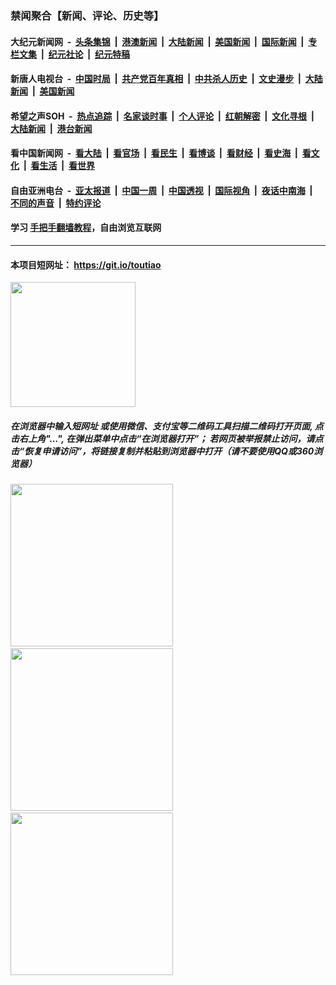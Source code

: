 ### 禁闻聚合【新闻、评论、历史等】

#### 大纪元新闻网 &nbsp;-&nbsp; [头条集锦](indexes/E头条集锦.md?t=03070331) &nbsp;|&nbsp; [港澳新闻](indexes/E港澳新闻.md?t=03070331)  &nbsp;|&nbsp; [大陆新闻](indexes/E大陆新闻.md?t=03070331) &nbsp;|&nbsp; [美国新闻](indexes/E美国新闻.md?t=03070331) &nbsp;|&nbsp; [国际新闻](indexes/E国际新闻.md?t=03070331) &nbsp;|&nbsp; [专栏文集](indexes/E专栏文集.md?t=03070331) &nbsp;|&nbsp; [纪元社论](indexes/E纪元社论.md?t=03070331) &nbsp;|&nbsp; [纪元特稿](indexes/E纪元特稿.md?t=03070331) 

#### 新唐人电视台 &nbsp;-&nbsp; [中国时局](indexes/N中国时局.md?t=03070331) &nbsp;|&nbsp; [共产党百年真相](indexes/N共产党百年真相.md?t=03070331) &nbsp;|&nbsp; [中共杀人历史](indexes/N中共杀人历史.md?t=03070331) &nbsp;|&nbsp; [文史漫步](indexes/N文史漫步.md?t=03070331) &nbsp;|&nbsp; [大陆新闻](indexes/N大陆新闻.md?t=03070331) &nbsp;|&nbsp; [美国新闻](indexes/N美国新闻.md?t=03070331)

#### 希望之声SOH &nbsp;-&nbsp; [热点追踪](indexes/H热点追踪.md?t=03070331) &nbsp;|&nbsp; [名家谈时事](indexes/H名家谈时事.md?t=03070331) &nbsp;|&nbsp; [个人评论](indexes/H个人评论.md?t=03070331)  &nbsp;|&nbsp; [红朝解密](indexes/H红朝解密.md?t=03070331) &nbsp;|&nbsp; [文化寻根](indexes/H文化寻根.md?t=03070331) &nbsp;|&nbsp; [大陆新闻](indexes/H大陆新闻.md?t=03070331) &nbsp;|&nbsp; [港台新闻](indexes/H港台新闻.md?t=03070331)

#### 看中国新闻网 &nbsp;-&nbsp; [看大陆](indexes/S看大陆.md?t=03070331) &nbsp;|&nbsp; [看官场](indexes/S看官场.md?t=03070331) &nbsp;|&nbsp; [看民生](indexes/S看民生.md?t=03070331)  &nbsp;|&nbsp; [看博谈](indexes/S看博谈.md?t=03070331) &nbsp;|&nbsp; [看财经](indexes/S看财经.md?t=03070331) &nbsp;|&nbsp; [看史海](indexes/S看史海.md?t=03070331) &nbsp;|&nbsp; [看文化](indexes/S看文化.md?t=03070331) &nbsp;|&nbsp; [看生活](indexes/S看生活.md?t=03070331) &nbsp;|&nbsp; [看世界](indexes/S看世界.md?t=03070331)

#### 自由亚洲电台 &nbsp;-&nbsp; [亚太报道](indexes/R亚太报道.md?t=03070331) &nbsp;|&nbsp; [中国一周](indexes/R中国一周.md?t=03070331) &nbsp;|&nbsp; [中国透视](indexes/R中国透视.md?t=03070331)  &nbsp;|&nbsp; [国际视角](indexes/R国际视角.md?t=03070331) &nbsp;|&nbsp; [夜话中南海](indexes/R夜话中南海.md?t=03070331) &nbsp;|&nbsp; [不同的声音](indexes/R不同的声音.md?t=03070331) &nbsp;|&nbsp; [特约评论](indexes/R特约评论.md?t=03070331)

#### 学习 [手把手翻墙教程](https://github.com/gfw-breaker/guides/wiki)，自由浏览互联网

----

#### 本项目短网址： https://git.io/toutiao
<img src="https://raw.githubusercontent.com/gfw-breaker/banned-news/master/scripts/img/qr.png" width="200px"/>  

##### 在浏览器中输入短网址 或使用微信、支付宝等二维码工具扫描二维码打开页面, 点击右上角"...", 在弹出菜单中点击“在浏览器打开”； 若网页被举报禁止访问，请点击“恢复申请访问”，将链接复制并粘贴到浏览器中打开（请不要使用QQ或360浏览器）

<img src="https://raw.githubusercontent.com/gfw-breaker/banned-news/master/scripts/img/1.png" width="260px"/> &nbsp; <img src="https://raw.githubusercontent.com/gfw-breaker/banned-news/master/scripts/img/2.png" width="260px"/> &nbsp; <img src="https://raw.githubusercontent.com/gfw-breaker/banned-news/master/scripts/img/3.png" width="260px"/>
